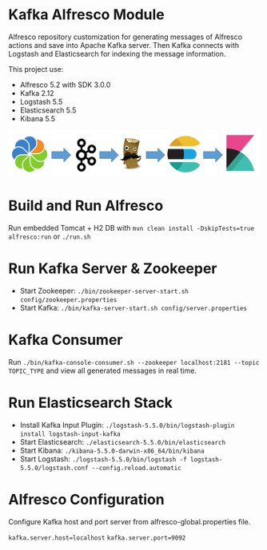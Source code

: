 # Kafka Alfresco Module

Alfresco repository customization for generating messages of Alfresco actions and save into Apache Kafka server.
Then Kafka connects with Logstash and Elasticsearch for indexing the message information.

This project use:
 * Alfresco 5.2 with SDK 3.0.0
 * Kafka 2.12
 * Logstash 5.5
 * Elasticsearch 5.5
 * Kibana 5.5
 
 
 ![alt text](https://github.com/davidantonlou/KafkaAlfrescoModule/blob/master/src/resources/module_schema.png)



# Build and Run Alfresco

Run embedded Tomcat + H2 DB with `mvn clean install -DskipTests=true alfresco:run` or `./run.sh` 

 
# Run Kafka Server & Zookeeper

 * Start Zookeeper: `./bin/zookeeper-server-start.sh config/zookeeper.properties`
 * Start Kafka: `./bin/kafka-server-start.sh config/server.properties`
  
 
# Kafka Consumer

Run `./bin/kafka-console-consumer.sh --zookeeper localhost:2181 --topic TOPIC_TYPE` and view all generated messages in real time.
  
  
# Run Elasticsearch Stack

 * Install Kafka Input Plugin: `./logstash-5.5.0/bin/logstash-plugin install logstash-input-kafka`
 * Start Elasticsearch: `./elasticsearch-5.5.0/bin/elasticsearch`
 * Start Kibana: `./kibana-5.5.0-darwin-x86_64/bin/kibana`
 * Start Logstash: `./logstash-5.5.0/bin/logstash -f logstash-5.5.0/logstash.conf --config.reload.automatic`

 
# Alfresco Configuration

Configure Kafka host and port server from alfresco-global.properties file.

`kafka.server.host=localhost`
`kafka.server.port=9092`
